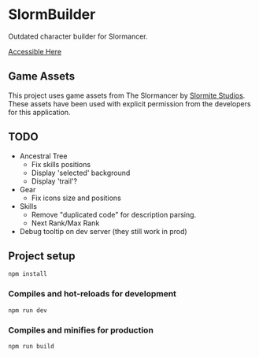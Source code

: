 # SlormBuilder

Outdated character builder for Slormancer.

[Accessible Here](https://senryoku.github.io/SlormBuilder/)

## Game Assets

This project uses game assets from The Slormancer by [Slormite Studios](https://www.slormitestudios.com). These assets have been used with explicit permission from the developers for this application.

## TODO

- Ancestral Tree
  - Fix skills positions
  - Display 'selected' background
  - Display 'trail'?
- Gear
  - Fix icons size and positions
- Skills
  - Remove "duplicated code" for description parsing.
  -	Next Rank/Max Rank
- Debug tooltip on dev server (they still work in prod)


## Project setup
```
npm install
```

### Compiles and hot-reloads for development
```
npm run dev
```

### Compiles and minifies for production
```
npm run build
```
